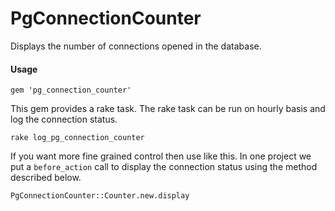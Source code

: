# PgConnectionCounter

Displays the number of connections opened in the database.

#### Usage

```
gem 'pg_connection_counter'
```

This gem provides a rake task. The rake task can be run on hourly basis and log the connection status.

```
rake log_pg_connection_counter
```

If you want more fine grained control then use like this. In one project we put a `before_action` call to display the connection status using the method described below.

```
PgConnectionCounter::Counter.new.display
```
